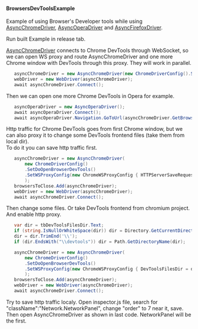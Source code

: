 #### BrowsersDevToolsExample

Example of using Browser's Developer tools while using [AsyncChromeDriver](https://github.com/ToCSharp/AsyncChromeDriver), [AsyncOperaDriver](https://github.com/ToCSharp/AsyncOperaDriver) and [AsyncFirefoxDriver](https://github.com/ToCSharp/AsyncWebDriver/tree/master/AsyncFirefoxDriver).  

Run built Example in release tab.  

[AsyncChromeDriver](https://github.com/ToCSharp/AsyncChromeDriver) connects to Chrome DevTools through WebSocket, so we can open WS proxy and route AsyncChromeDriver and one more Chrome window with DevTools through this proxy. They will work in parallel.  

```csharp
   asyncChromeDriver = new AsyncChromeDriver(new ChromeDriverConfig().SetDoOpenBrowserDevTools());
   webDriver = new WebDriver(asyncChromeDriver);
   await asyncChromeDriver.Connect();
```

Then we can open one more Chrome DevTools in Opera for example.

```csharp
   asyncOperaDriver = new AsyncOperaDriver();
   await asyncOperaDriver.Connect();
   await asyncOperaDriver.Navigation.GoToUrl(asyncChromeDriver.GetBrowserDevToolsUrl());
```  
  
Http traffic for Chrome DevTools goes from first Chrome window, but we can also proxy it to change some DevTools frontend files (take them from local dir).  
To do it you can save http traffic first. 
```csharp
   asyncChromeDriver = new AsyncChromeDriver(
       new ChromeDriverConfig()
       .SetDoOpenBrowserDevTools()
       .SetWSProxyConfig(new ChromeWSProxyConfig { HTTPServerSaveRequestedFiles = true })
       );
   browsersToClose.Add(asyncChromeDriver);
   webDriver = new WebDriver(asyncChromeDriver);
   await asyncChromeDriver.Connect();
```  

Then change some files. Or take DevTools frontend from chromium project. And enable http proxy.

```csharp
   var dir = tbDevToolsFilesDir.Text;
   if (string.IsNullOrWhiteSpace(dir)) dir = Directory.GetCurrentDirectory();
   dir = dir.TrimEnd('\\');
   if (dir.EndsWith("\\devtools")) dir = Path.GetDirectoryName(dir);

   asyncChromeDriver = new AsyncChromeDriver(
       new ChromeDriverConfig()
       .SetDoOpenBrowserDevTools()
       .SetWSProxyConfig(new ChromeWSProxyConfig { DevToolsFilesDir = dir, HTTPServerTryFindRequestedFileLocaly = true })
       );
   browsersToClose.Add(asyncChromeDriver);
   webDriver = new WebDriver(asyncChromeDriver);
   await asyncChromeDriver.Connect();
```  

Try to save http traffic localy. Open inspector.js file, search for "className":"Network.NetworkPanel", change "order" to 7 near it, save.  
Then open AsyncChromeDriver as shown in last code. NetworkPanel will be the first.